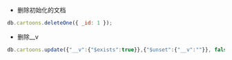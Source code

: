 - 删除初始化的文档

```js
db.cartoons.deleteOne({ _id: 1 });
```

- 删除\_\_v

```js
db.cartoons.update({"__v":{"$exists":true}},{"$unset":{"__v":""}}, false,true);
```

